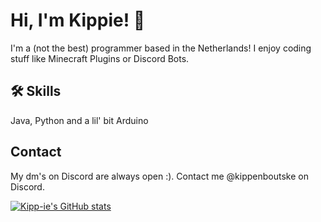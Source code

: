 
# Hi, I'm Kippie! 👋

I'm a (not the best) programmer based in the Netherlands! I enjoy coding stuff like Minecraft Plugins or Discord Bots.


## 🛠 Skills
Java, Python and a lil' bit Arduino


## Contact

My dm's on Discord are always open :). Contact me @kippenboutske on Discord.

[![Kipp-ie's GitHub stats](https://github-readme-stats.vercel.app/api?username=Kipp-ie&show_icons=true&theme=calm)](https://github.com/anuraghazra/github-readme-stats)
